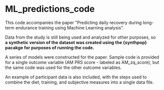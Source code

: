 # ML_predictions_code

This code accompanies the paper "Predicting daily recovery during long-term endurance training using Machine Learning analysis".

Data from the study is still being used and analyzed for other purposes, so **a synthetic version of the dataset was created using the {synthpop} pacakge for purposes of running the code.**

A series of models were constructed for the paper. Sample code is provided for a single outcome variable (AM PRS score - labeled as AM_zq_score), but the same code was used for the other outcome variables.

An example of participant data is also included, with the steps used to combine the diet, training, and subjective measures into a single data file.
